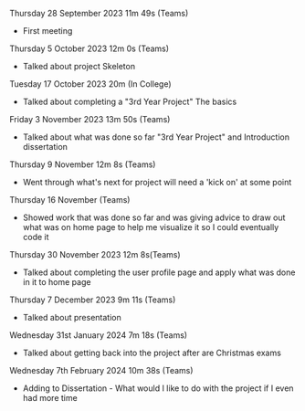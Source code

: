 
Thursday 28 September 2023 11m 49s (Teams)
* First meeting 

Thursday 5 October 2023 12m 0s (Teams)
* Talked about project Skeleton 

Tuesday 17 October 2023 20m (In College)
* Talked about completing a "3rd Year Project" The basics

Friday 3 November 2023 13m 50s (Teams) 
* Talked about what was done so far "3rd Year Project" and Introduction dissertation

Thursday 9 November 12m 8s (Teams)
* Went through what's next for project will need a 'kick on' at some point

Thursday 16 November (Teams)
* Showed work that was done so far and was giving advice to draw out what was on home page to help me visualize it so I could eventually code it

Thursday 30 November 2023  12m 8s(Teams)
* Talked about completing the user profile page and apply what was done in it to home page

Thursday 7 December 2023 9m 11s (Teams)
* Talked about presentation

Wednesday 31st January 2024 7m 18s (Teams)
* Talked about getting back into the project after are Christmas exams

Wednesday 7th February 2024 10m 38s (Teams)
* Adding to Dissertation - What would I like to do with the project if I even had more time